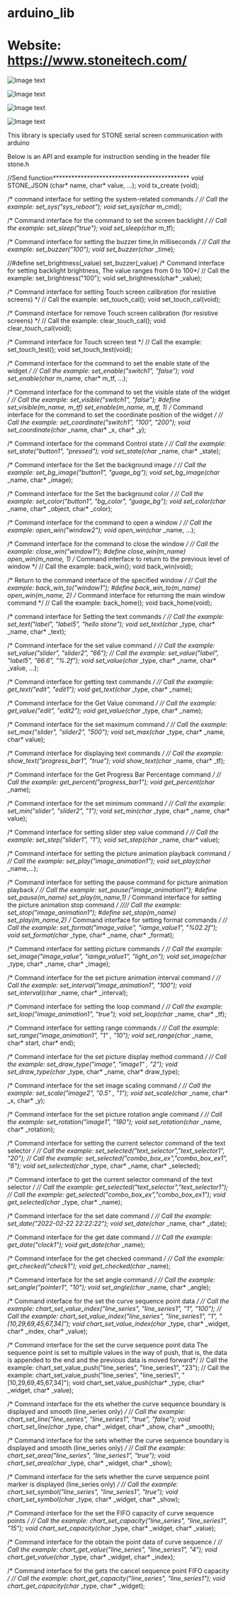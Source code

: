 # arduino_lib
# Website: https://www.stoneitech.com/
![Image text](extras/stone-display-hmi.png)

![Image text](extras/stone-gui-software.png)

![Image text](extras/step1.png)

![Image text](extras/step2.png)

This library is specially used for STONE serial screen communication with arduino

Below is an API and example for instruction sending in the header file stone.h

//Send function********************************************
void STONE_JSON (char* name, char* value, ...);
void tx_create (void);

/* command interface for setting the system-related commands */
// Call the example: set_sys("sys_reboot");
void set_sys(char* m_cmd);

/* Command interface for the command to set the screen backlight */
// Call the example: set_sleep("true");
void set_sleep(char* m_tf);

/* Command interface for setting the buzzer time,In milliseconds */
// Call the example: set_buzzer("100");
void set_buzzer(char* _time);

//#define set_brightness(_value) set_buzzer(_value)
/* Command interface for setting backlight brightness, The value ranges from 0 to 100*/
// Call the example: set_brightness("100");
void set_brightness(char* _value);

/* Command interface for setting Touch screen calibration (for resistive screens) */
// Call the example: set_touch_cal();
void set_touch_cal(void);

/* Command interface for remove Touch screen calibration (for resistive screens) */
// Call the example: clear_touch_cal();
void clear_touch_cal(void);

/* Command interface for Touch screen test */
// Call the example: set_touch_test();
void set_touch_test(void);

/* Command interface for the command to set the enable state of the widget */
// Call the example: set_enable("switch1", "false");
void set_enable(char* m_name, char* m_tf, ...);

/* Command interface for the command to set the visible state of the widget */ 
// Call the example: set_visible("switch1", "false");
#define set_visible(m_name, m_tf) set_enable(m_name, m_tf, 1)
/* Command interface for the command to set the coordinate position of the widget */
// Call the example: set_coordinate("switch1", "100", "200");
void set_coordinate(char* _name, char* _x, char* _y);

/* Command interface for the command Control state */
// Call the example: set_state("button1", "pressed");
void set_state(char* _name, char* _state);

/* Command interface for the Set the background image */
// Call the example: set_bg_image("button1", "guage_bg");
void set_bg_image(char* _name, char* _image);

/* Command interface for the Set the background color */
// Call the example: set_color("button1", "bg_color", "guage_bg");
void set_color(char* _name, char* _object, char* _color);

/* Command interface for the command to open a window */
// Call the example: open_win("window2");
void open_win(char* _name, ...);

/* Command interface for the command to close the window */
// Call the example: close_win("window1");
#define close_win(m_name) open_win(m_name, 1)
/* Command interface to return to the previous level of window */
// Call the example: back_win();
void back_win(void);

/* Return to the command interface of the specified window */
// Call the example: back_win_to("window1");
#define back_win_to(m_name) open_win(m_name, 2)
/* Command interface for returning the main window command */
// Call the example: back_home();
void back_home(void);

/* command interface for Setting the text commands */
// Call the example: set_text("label", "label5", "hello stone");
void set_text(char* _type, char* _name, char* _text);

/* Command interface for the set value command */
// Call the example: set_value("slider", "slider2", "66");
// Call the example:  set_value("label", "label5", "66.6", "%.2f");
void set_value(char* _type, char* _name, char* _value, ...);

/* Command interface for getting text commands */
// Call the example: get_text("edit", "edit1");
void get_text(char* _type, char* _name);

/* Command interface for the Get Value command */
// Call the example: get_value("edit", "edit2");
void get_value(char* _type, char* _name);

/* Command interface for the set maximum command */
// Call the example: set_max("slider", "slider2", "500");
void set_max(char* _type, char* _name, char* value);

/* Command interface for displaying text commands */
// Call the example: show_text("progress_bar1", "true");
void show_text(char* _name, char* _tf);

/* Command interface for the Get Progress Bar Percentage command */
// Call the example: get_percent("progress_bar1");
void get_percent(char* _name);

/* Command interface for the set minimum command */
// Call the example: set_min("slider", "slider2", "1");
void set_min(char* _type, char* _name, char* value);

/* Command interface for setting slider step value command */
// Call the example: set_step("slider1", "1");
void set_step(char* _name, char* value);

/* Command interface for setting the picture animation playback command */
// Call the example: set_play("image_animation1");
void set_play(char* _name,...);

/* Command interface for setting the pause command for picture animation playback */
// Call the example: set_pause("image_animation1");
#define set_pause(m_name) set_play(m_name,1)
/* Command interface for setting the picture animation stop command */
//// Call the example: set_stop("image_animation1");
#define set_stop(m_name)   set_play(m_name,2)
/* Command interface for setting format commands */
// Call the example: set_format("image_value", "iamge_value1", "%02.2f");
void set_format(char* _type, char* _name, char* _format);

/* Command interface for setting picture commands */
// Call the example: set_image("image_value", "iamge_value1", "light_on");
void set_image(char* _type, char* _name, char* _image);

/* Command interface for the set picture animation interval command */
// Call the example: set_interval("image_animation1", "100");
void set_interval(char* _name, char* _interval);

/* Command interface for setting the loop command */
// Call the example: set_loop("image_animation1", "true");
void set_loop(char* _name, char* _tf);

/* Command interface for setting range commands */
// Call the example: set_range("image_animation1", "1" , "10");
void set_range(char* _name, char* start, char* end);

/* Command interface for the set picture display method command */
// Call the example: set_draw_type("image", "image1" , "2");
void set_draw_type(char* _type, char* _name, char* draw_type);

/* Command interface for the set image scaling command */
// Call the example: set_scale("image2", "0.5" , "1");
void set_scale(char* _name, char* _x, char* _y);

/* Command interface for the set picture rotation angle command */
// Call the example: set_rotation("image1", "180");
void set_rotation(char* _name, char* _rotation);

/* Command interface for setting the current selector command of the text selector */
// Call the example: set_selected("text_selector","text_selector1", "20");
// Call the example: set_selected("combo_box_ex","combo_box_ex1", "6");
void set_selected(char* _type, char* _name, char* _selected);

/* Command interface to get the current selector command of the text selector */
// Call the example: get_selected("text_selector","text_selector1");
// Call the example: get_selected("combo_box_ex","combo_box_ex1");
void get_selected(char* _type, char* _name);

/* Command interface for the set date command */
// Call the example: set_date("2022-02-22 22:22:22");
void set_date(char* _name, char* _date);

/* Command interface for the get date command */
// Call the example: get_date("clock1");
void get_date(char* _name);

/* Command interface for the get checked command */
// Call the example: get_checked("check1");
void get_checked(char* _name);

/* Command interface for the set angle command */
// Call the example: set_angle("pointer1", "10");
void set_angle(char* _name, char* _angle);

/* Command interface for the set the curve sequence point data */
// Call the example: chart_set_value_index("line_series", "line_series1", "1", "100");
// Call the example: chart_set_value_index("line_series", "line_series1", "1", "[10,29,69,45,67,34]");
void chart_set_value_index(char* _type, char* _widget, char* _index, char* _value);

/* Command interface for the set the curve sequence point data
The sequence point is set to multiple values in the way of push, 
that is, the data is appended to the end and the previous data is moved forward*/
// Call the example: chart_set_value_push("line_series", "line_series1", "23");
// Call the example: chart_set_value_push("line_series", "line_series1", "[10,29,69,45,67,34]");
void chart_set_value_push(char* _type, char* _widget, char* _value);

/* Command interface for the ets whether the curve sequence boundary is displayed and smooth (line_series only) */
// Call the example: chart_set_line("line_series", "line_series1", "true", "false");
void chart_set_line(char* _type, char* _widget, char* _show, char* _smooth);

/* Command interface for the sets whether the curve sequence boundary is displayed and smooth (line_series only) */
// Call the example: chart_set_area("line_series", "line_series1", "true");
void chart_set_area(char* _type, char* _widget, char* _show);

/* Command interface for the sets whether the curve sequence point marker is displayed (line_series only) */
// Call the example: chart_set_symbol("line_series", "line_series1", "true");
void chart_set_symbol(char* _type, char* _widget, char* _show);

/* Command interface for the set the FIFO capacity of curve sequence points */
// Call the example: chart_set_capacity("line_series", "line_series1", "15");
void chart_set_capacity(char* _type, char* _widget, char* _value);

/* Command interface for the obtain the point data of curve sequence */
// Call the example: chart_get_value("line_series", "line_series1", "4");
void chart_get_value(char* _type, char* _widget, char* _index);

/* Command interface for the gets the cancel sequence point FIFO capacity */
// Call the example: chart_get_capacity("line_series", "line_series1");
void chart_get_capacity(char* _type, char* _widget);
